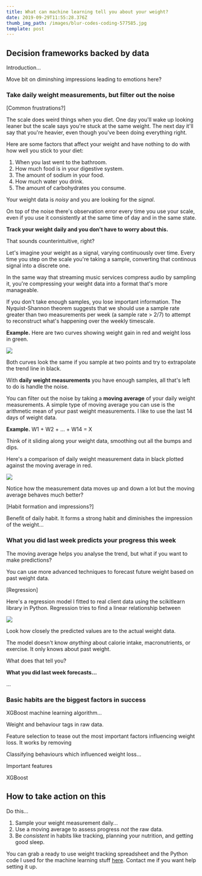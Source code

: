 ```yaml
---
title: What can machine learning tell you about your weight?
date: 2019-09-29T11:55:28.376Z
thumb_img_path: /images/blur-codes-coding-577585.jpg
template: post
---
```

## Decision frameworks backed by data

Introduction...

Move bit on diminshing impressions leading to emotions here?

### Take daily weight measurements, but filter out the noise

\[Common frustrations?]

The scale does weird things when you diet. One day you'll wake up looking leaner but the scale says you're stuck at the same weight. The next day it'll say that you're heavier, even though you've been doing everything right.

Here are some factors that affect your weight and have nothing to do with how well you stick to your diet:

1. When you last went to the bathroom.
2. How much food is in your digestive system.
3. The amount of sodium in your food.
4. How much water you drink.
5. The amount of carbohydrates you consume.

Your weight data is _noisy_ and you are looking for the _signal_.

On top of the noise there's observation error every time you use your scale, even if you use it consistently at the same time of day and in the same state.

**Track your weight daily and you don't have to worry about this.**

That sounds counterintuitive, right?

Let's imagine your weight as a signal, varying continuously over time. Every time you step on the scale you're taking a sample, converting that continous signal into a discrete one.

In the same way that streaming music services compress audio by sampling it, you're compressing your weight data into a format that's more manageable.

If you don't take enough samples, you lose important information. The Nyquist-Shannon theorem suggests that we should use a sample rate greater than two measurements per week (a sample rate > 2/7) to attempt to reconstruct what's happening over the weekly timescale.

**Example.** Here are two curves showing weight gain in red and weight loss in green.

![](/images/untitled-design-3.png)

Both curves look the same if you sample at two points and try to extrapolate the trend line in black.

With **daily weight measurements** you have enough samples, all that's left to do is handle the noise.

You can filter out the noise by taking a **moving average** of your daily weight measurements. A simple type of moving average you can use is the arithmetic mean of your past weight measurements. I like to use the last 14 days of weight data.

**Example.** W1 + W2 + ... + W14 = X 

Think of it sliding along your weight data, smoothing out all the bumps and dips.

Here's a comparison of daily weight measurement data in black plotted against the moving average in red.

![](/images/ma.png)

Notice how the measurement data moves up and down a lot but the moving average behaves much better?

\[Habit formation and impressions?]

Benefit of daily habit. It forms a strong habit and diminishes the impression of the weight...

### What you did last week predicts your progress this week

The moving average helps you analyse the trend, but what if you want to make predictions?

You can use more advanced techniques to forecast future weight based on past weight data.

\[Regression]

Here's a regression model I fitted to real client data using the scikitlearn library in Python. Regression tries to find a linear relationship between 

![](/images/model.png)

Look how closely the predicted values are to the actual weight data.

The model doesn't know _anything_ about calorie intake, macronutrients, or exercise. It only knows about past weight.

What does that tell you?

**What you did last week forecasts...**

...

### Basic habits are the biggest factors in success

XGBoost machine learning algorithm...

Weight and behaviour tags in raw data.

Feature selection to tease out the most important factors influencing weight loss. It works by removing 

Classifying behaviours which influenced weight loss...

Important features

XGBoost

## How to take action on this

Do this...

1. Sample your weight measurement daily...
2. Use a moving average to assess progress _not_ the raw data.
3. Be _consistent_ in habits like tracking, planning your nutrition, and getting good sleep.

You can grab a ready to use weight tracking spreadsheet and the Python code I used for the machine learning stuff [here](https://drive.google.com/open?id=1pTS0x-9m8XKafIuUMQi7fvN1gglt9jLY). Contact me if you want help setting it up.
